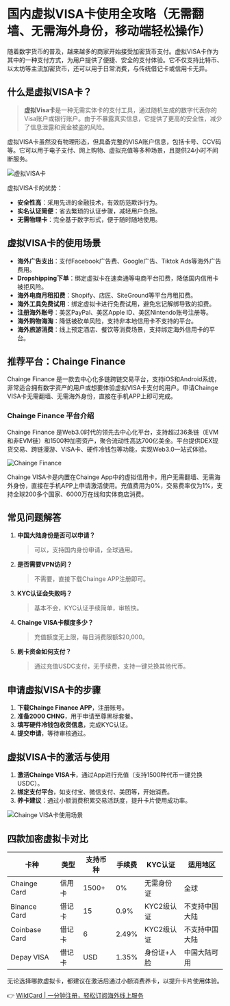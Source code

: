 # 国内虚拟VISA卡使用全攻略（无需翻墙、无需海外身份，移动端轻松操作）

随着数字货币的普及，越来越多的商家开始接受加密货币支付。虚拟VISA卡作为其中的一种支付方式，为用户提供了便捷、安全的支付体验。它不仅支持比特币、以太坊等主流加密货币，还可以用于日常消费，与传统借记卡或信用卡无异。

## 什么是虚拟VISA卡？

> **虚拟Visa卡**是一种无需实体卡的支付工具，通过随机生成的数字代表你的Visa账户或银行账户。由于不暴露真实信息，它提供了更高的安全性，减少了信息泄露和资金被盗的风险。

虚拟VISA卡虽然没有物理形态，但具备完整的VISA账户信息，包括卡号、CCV码等。它可以用于电子支付、网上购物、虚拟充值等多种场景，且提供24小时不间断服务。

![虚拟VISA卡](https://bbtdd.com/img/765501096.webp)

虚拟VISA卡的优势：
- **安全性高**：采用先进的金融技术，有效防范欺诈行为。
- **实名认证简便**：省去繁琐的认证步骤，减轻用户负担。
- **无需物理卡**：完全基于数字形式，便于随时随地使用。

## 虚拟VISA卡的使用场景

- **海外广告支出**：支付Facebook广告费、Google广告、Tiktok Ads等海外广告费用。
- **Dropshipping下单**：绑定虚拟卡在速卖通等电商平台扣费，降低国内信用卡被拒风险。
- **海外电商月租扣费**：Shopify、店匠、SiteGround等平台月租扣费。
- **海外工具免费试用**：绑定虚拟卡进行免费试用，避免忘记解绑导致的扣费。
- **注册海外账号**：美区PayPal、美区Apple ID、美区Nintendo账号注册等。
- **海外购物海淘**：降低被砍单风险，支持非本地信用卡不支持的平台。
- **海外旅游消费**：线上预定酒店、餐饮等消费场景，支持绑定海外信用卡的平台。

## 推荐平台：Chainge Finance

Chainge Finance 是一款去中心化多链跨链交易平台，支持iOS和Android系统，非常适合拥有数字资产的用户或想要体验虚拟VISA卡支付的用户。申请Chainge VISA卡无需翻墙、无需海外身份，直接在手机APP上即可完成。

### Chainge Finance 平台介绍

Chainge Finance 是Web3.0时代的领先去中心化平台，支持超过36条链（EVM和非EVM链）和1500种加密资产，聚合流动性高达700亿美金。平台提供DEX现货交易、跨链漫游、VISA卡、硬件冷钱包等功能，实现Web3.0一站式体验。

![Chainge Finance](https://bbtdd.com/img/07618035724064.webp)

Chainge VISA卡是内置在Chainge App中的虚拟信用卡，用户无需翻墙、无需海外身份，直接在手机APP上申请激活使用。充值费用为0%，交易费率仅为1%，支持全球200多个国家、6000万在线和实体商店消费。

## 常见问题解答

1. **中国大陆身份是否可以申请？**  
   > 可以，支持国内身份申请，全球通用。

2. **是否需要VPN访问？**  
   > 不需要，直接下载Chainge APP注册即可。

3. **KYC认证会失败吗？**  
   > 基本不会，KYC认证手续简单，审核快。

4. **Chainge VISA卡额度多少？**  
   > 充值额度无上限，每日消费限额$20,000。

5. **刷卡资金如何支付？**  
   > 通过充值USDC支付，无手续费，支持一键兑换其他代币。

## 申请虚拟VISA卡的步骤

1. **下载Chainge Finance APP**，注册账号。
2. **准备2000 CHNG**，用于申请至尊黑标套餐。
3. **填写硬件冷钱包收货信息**，完成KYC认证。
4. **提交申请**，等待审核通过。

## 虚拟VISA卡的激活与使用

1. **激活Chainge VISA卡**，通过App进行充值（支持1500种代币一键兑换USDC）。
2. **绑定支付平台**，如支付宝、微信支付、美团等，开始消费。
3. **养卡建议**：通过小额消费积累交易活跃度，提升卡片使用成功率。

![Chainge VISA卡使用场景](https://bbtdd.com/img/5864231134.webp)

## 四款加密虚拟卡对比

| 卡种          | 类型       | 支持币种 | 手续费     | KYC认证       | 适用地区         |
|---------------|------------|----------|------------|---------------|------------------|
| Chainge Card  | 信用卡     | 1500+    | 0%         | 无需身份证    | 全球             |
| Binance Card  | 借记卡     | 15       | 0.9%       | KYC2级认证    | 不支持中国大陆   |
| Coinbase Card | 借记卡     | 6        | 2.49%      | KYC2级认证    | 不支持中国大陆   |
| Depay VISA    | 借记卡     | USD      | 1.35%      | 身份证+人脸   | 中国大陆可用     |

无论选择哪款虚拟卡，都建议在激活后通过小额消费养卡，以提升卡片使用体验。

👉 [WildCard | 一分钟注册，轻松订阅海外线上服务](https://bbtdd.com/WildCard)